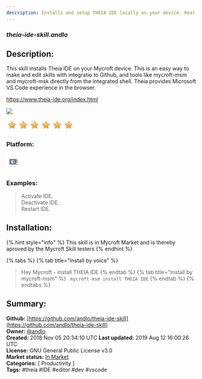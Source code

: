 ```yaml
---
description: Installs and setup THEIA IDE locally on your device. Real VS Code experience
---
```


### _theia-ide-skill.andlo_  
## Description:  
This skill installs Theia IDE on your Mycroft device. This is an easy way to make and edit skills
with integratio to Github, and tools like mycroft-msm and mycroft-msk directly from the integrated
shell.
Theia provides Microsoft VS Code experience in the browser.

https://www.theia-ide.org/index.html

<img src='screenshot.png' card_color='#40DBB0' width=800 style='vertical-align:bottom'/>  
  
![](../.gitbook/assets/star.png)![](../.gitbook/assets/star.png)![](../.gitbook/assets/star.png)![](../.gitbook/assets/star.png)![](../.gitbook/assets/star.png)![](../.gitbook/assets/star.png)  
  
### Platform:  
 ![Picroft](../.gitbook/assets/picroft-icon.png)   
### Examples:  
> Activate IDE.  
> Deactivate IDE.  
> Restart IDE.  
  
## Installation:  
{% hint style="info" %}
This skill is in Mycroft Market and is thereby aproved by the Mycroft Skill testers
{% endhint %}
    
{% tabs %}
{% tab title="Install by voice" %}
> Hey Mycroft - install THEIA IDE
{% endtab %}
  {% tab title="Install by mycroft-msm" %}
``` mycroft-msm install THEIA IDE```
{% endtab %}
  {% endtabs %}
    
## Summary:  
**Github:** [https://github.com/andlo/theia-ide-skill](https://github.com/andlo/theia-ide-skill)  
**Owner:** [@andlo](https://github.com/andlo)  
**Created:** 2018 Nov 05 20:34:10 UTC  **Last updated:** 2019 Aug 12 16:00:26 UTC  
**License:** GNU General Public License v3.0  
**Market status:** [In Market](https://market.mycroft.ai/skill/theia-ide)  
**Categories:** [ Productivity ]   
**Tags:** \#theia \#IDE \#editor \#dev \#vscode   
